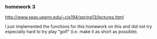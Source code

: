 ### homework 3

http://www.seas.upenn.edu/~cis194/spring13/lectures.html

I just implemented the functions for this homework on this and did not try especially hard to try play "golf" (i.e. make it as short as possible).
